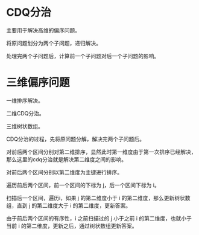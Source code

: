 # CDQ分治

主要用于解决高维的偏序问题。

将原问题划分为两个子问题，递归解决。

处理完两个子问题后，计算前一个子问题对后一个子问题的影响。

# 三维偏序问题

一维排序解决。

二维CDQ分治。

三维树状数组。

CDQ分治的过程，先将原问题分解，解决完两个子问题后。

对前后两个区间分别对第二维排序，显然此时第一维度由于第一次排序已经解决，那么这里的cdq分治就是解决第二维度之间的影响。

对前后两个区间分别以第二维度为主键进行排序。

遍历前后两个区间，前一个区间的下标为 j，后一个区间下标为 i。

扫描后一个区间，遍历i，如果 j 的第二维度小于 i 的第二维度，那么更新树状数组，直到 j 的第二维度大于 i 的第二维度，更新答案。

由于前后两个区间的有序性，i 之前扫描过的 j 小于之前 i 的第二维度，也就小于当前 i 的第二维度，更新之后，通过树状数组更新答案。
